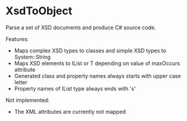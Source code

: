 XsdToObject
===========

Parse a set of XSD documents and produce C# source code.

Features:
* Maps complex XSD types to classes and simple XSD types to System::String
* Maps XSD elements to IList<T> or T depending on value of maxOccurs attribute
* Generated class and property names always starts with upper case letter
* Property names of IList<T> type always ends with 's'

Not implemented:
* The XML attributes are currently not mapped 

